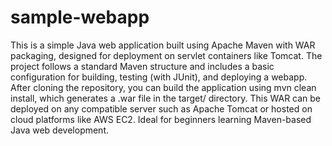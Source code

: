 # sample-webapp
This is a simple Java web application built using Apache Maven with WAR packaging, designed for deployment on servlet containers like Tomcat. The project follows a standard Maven structure and includes a basic configuration for building, testing (with JUnit), and deploying a webapp. After cloning the repository, you can build the application using mvn clean install, which generates a .war file in the target/ directory. This WAR can be deployed on any compatible server such as Apache Tomcat or hosted on cloud platforms like AWS EC2. Ideal for beginners learning Maven-based Java web development.
